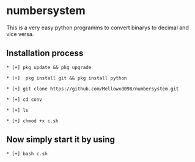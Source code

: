 # numbersystem
This is a very easy python programms to convert binarys to decimal and vice versa.

##  Installation process


`* [+] pkg update && pkg upgrade`

 `* [+]  pkg install git && pkg install python`

`* [+] git clone https://github.com/Mellowxd098/numbersystem.git`

`* [+] cd conv `

`* [+] ls`

`* [+] chmod +x c.sh`

##  Now simply start it by using 

`* [+] bash c.sh`
